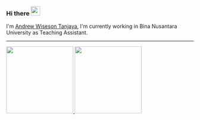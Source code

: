 ### Hi there <img src="https://media.giphy.com/media/hvRJCLFzcasrR4ia7z/giphy.gif" width="25px">

  I'm [Andrew Wiseson Tanjaya](https://www.linkedin.com/in/andrew-wiseson-tanjaya-363a57192/), I'm currently working in Bina Nusantara University as Teaching Assistant.

---


<!--
**andrewtanjaya/andrewtanjaya** is a ✨ _special_ ✨ repository because its `README.md` (this file) appears on your GitHub profile.

Here are some ideas to get you started:

- 🔭 I’m currently working on ...
- 🌱 I’m currently learning ...
- 👯 I’m looking to collaborate on ...
- 🤔 I’m looking for help with ...
- 💬 Ask me about ...
- 📫 How to reach me: ...
- 😄 Pronouns: ...
- ⚡ Fun fact: ...
-->


<p align="left">
<a href="https://github.com/gilangadhan">
  <img height="180em" src="https://github-readme-stats-eight-theta.vercel.app/api?username=andrewtanjaya&show_icons=true&theme=algolia&include_all_commits=true&count_private=true"/>
  <img height="180em" src="https://github-readme-stats-eight-theta.vercel.app/api/top-langs/?username=andrewtanjaya&layout=compact&langs_count=8&theme=algolia"/>
</a>
</p>

